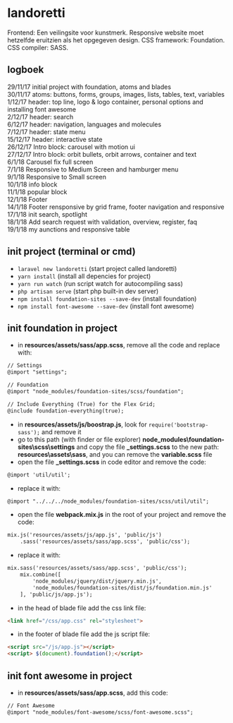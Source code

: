 # landoretti
Frontend: Een veilingsite voor kunstmerk. Responsive website moet hetzelfde eruitzien als het opgegeven design. CSS framework: Foundation.  CSS compiler: SASS.

##  logboek
29/11/17 initial project with foundation, atoms and blades  
30/11/17 atoms: buttons, forms, groups, images, lists, tables, text, variables  
1/12/17 header: top line, logo & logo container, personal options and installing font awesome  
2/12/17 header: search  
6/12/17 header: navigation, languages and molecules  
7/12/17 header: state menu  
15/12/17 header: interactive state  
26/12/17 Intro block: carousel with motion ui  
27/12/17 Intro block: orbit bullets, orbit arrows, container and text  
6/1/18 Carousel fix full screen  
7/1/18 Responsive to Medium Screen and hamburger menu  
9/1/18 Responsive to Small screen  
10/1/18 info block  
11/1/18 popular block  
12/1/18 Footer  
14/1/18 Footer rensponsive by grid frame, footer navigation and responsive  
17/1/18 init search, spotlight  
18/1/18 Add search request with validation, overview, register, faq  
19/1/18 my aunctions and responsive table

## init project (terminal or cmd)
- `laravel new landoretti` (start project called landoretti)
- `yarn install` (install all depencies for project)  
- `yarn run watch` (run script watch for autocompiling sass)  
- `php artisan serve` (start php built-in dev server)  
- `npm install foundation-sites --save-dev` (install foundation) 
- `npm install font-awesome --save-dev` (install font awesome)  

## init foundation in project
- in **resources/assets/sass/app.scss**, remove all the code and replace with:  
``` html
// Settings
@import "settings";

// Foundation
@import "node_modules/foundation-sites/scss/foundation";

// Include Everything (True) for the Flex Grid;
@include foundation-everything(true);
```
- in **resources/assets/js/boostrap.js**, look for `require('bootstrap-sass');` and remove it  
- go to this path (with finder or file explorer) **node_modules\foundation-sites\scss\settings** and copy the file **_settings.scss** to the new path: **resources\assets\sass**, and you can remove the **variable.scss** file  
- open the file **_settings.scss** in code editor and remove the code:
``` html
@import 'util/util';
```
- replace it with:  
``` html
@import "../../../node_modules/foundation-sites/scss/util/util";
```
- open the file **webpack.mix.js** in the root of your project and remove the code:
``` html  
mix.js('resources/assets/js/app.js', 'public/js')  
    .sass('resources/assets/sass/app.scss', 'public/css');
```
- replace it with:  
``` html
mix.sass('resources/assets/sass/app.scss', 'public/css');
    mix.combine([
        'node_modules/jquery/dist/jquery.min.js',
        'node_modules/foundation-sites/dist/js/foundation.min.js'
    ], 'public/js/app.js');
```
- in the head of blade file add the css link file:  
``` html
<link href="/css/app.css" rel="stylesheet">
```
- in the footer of blade file add the js script file:  
``` html
<script src="/js/app.js"></script>
<script> $(document).foundation();</script>
```
## init font awesome in project
- in **resources/assets/sass/app.scss**, add this code:  
``` html
// Font Awesome
@import "node_modules/font-awesome/scss/font-awesome.scss";
```